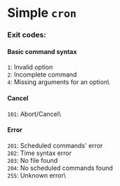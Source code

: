 # Simple `cron`

### Exit codes:
#### Basic command syntax
`1`: Invalid option\
`2`: Incomplete command\
`4`: Missing arguments for an option\

#### Cancel
`101`: Abort/Cancel\

#### Error
`201`: Scheduled commands' error\
`202`: Time syntax error\
`203`: No file found\
`204`: No scheduled commands found\
`255`: Unknown error\
